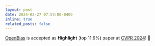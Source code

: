```yaml
---
layout: post
date: 2024-02-27 07:59:00-0400
inline: true
related_posts: false
---
```


[OpenBias](https://arxiv.org/abs/2404.07990) is accepted as **Highlight** (top 11.9%) paper at [CVPR 2024](https://cvpr.thecvf.com/)! 🚀
